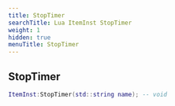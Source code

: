 ```yaml
---
title: StopTimer
searchTitle: Lua ItemInst StopTimer
weight: 1
hidden: true
menuTitle: StopTimer
---
```

## StopTimer
```lua
ItemInst:StopTimer(std::string name); -- void
```